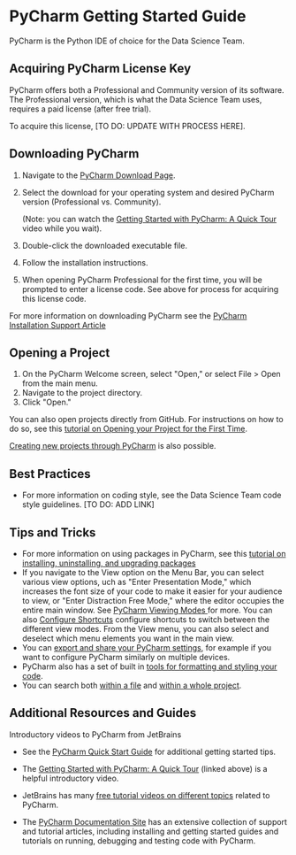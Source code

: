 # PyCharm Getting Started Guide

PyCharm is the Python IDE of choice for the Data Science Team.

## Acquiring PyCharm License Key
PyCharm offers both a Professional and Community version of its software. The Professional version, which is what 
the Data Science Team uses, requires a paid license (after free trial). 

To acquire this license, [TO DO: UPDATE WITH PROCESS HERE].

## Downloading PyCharm

1. Navigate to the [PyCharm Download Page](https://www.jetbrains.com/pycharm/download/#section=mac).

2. Select the download for your operating system and desired PyCharm version (Professional vs. Community). 
   
    (Note: you can watch the [Getting Started with PyCharm: A Quick Tour](https://www.youtube.com/watch?time_continue=1&v=BPC-bGdBSM8&feature=emb_title) 
    video while you wait).


3. Double-click the downloaded executable file.

4. Follow the installation instructions.

2. When opening PyCharm Professional for the first time, you will be prompted to enter
 a license code. See above for process for acquiring this license code.

For more information on downloading PyCharm see the 
[PyCharm Installation Support Article](
https://www.jetbrains.com/help/pycharm/installation-guide.html)


## Opening a Project
1. On the PyCharm Welcome screen, select "Open," or select File > Open from the main menu.
2. Navigate to the project directory.
3. Click "Open."


You can also open projects directly from GitHub. For instructions 
on how to do so, see this [tutorial on Opening your Project for the First Time](
https://www.jetbrains.com/help/pycharm/opening-your-project-for-the-first-time.html).


[Creating new projects through PyCharm](https://www.jetbrains.com/help/pycharm/creating-empty-project.html)
is also possible.


## Best Practices
* For more information on coding style, see the Data Science Team code style guidelines. [TO DO: ADD LINK]


## Tips and Tricks
* For more information on using packages in PyCharm, see this
 [tutorial on installing, uninstalling, and upgrading packages](https://www.jetbrains.com/help/pycharm/installing-uninstalling-and-upgrading-packages.html)
* If you navigate to the View option on the Menu Bar, you can select various view options, 
uch as "Enter Presentation Mode,"  which increases the font size of your code to 
make it easier for your audience to view, or "Enter Distraction Free Mode," where the editor occupies 
the entire main window. See [PyCharm Viewing Modes ](
https://www.jetbrains.com/help/pycharm/ide-viewing-modes.html) for more. You can also [Configure Shortcuts](
https://www.jetbrains.com/help/pycharm/configuring-keyboard-and-mouse-shortcuts.html) configure shortcuts to 
switch between the different view modes. From the View menu, you can also select and deselect which menu elements
you want in the main view.
* You can [export and share your PyCharm settings](https://www.jetbrains.com/help/pycharm/tutorial-sharing-product-settings.html), for example if you want to configure PyCharm similarly on 
multiple devices.
* PyCharm also has a set of built in [tools for formatting and styling your code](https://www.jetbrains.com/help/pycharm/tutorial-code-quality-assistance-tips-and-tricks.html).
* You can search both [within a file](https://www.jetbrains.com/help/pycharm/finding-and-replacing-text-in-file.html) 
and [within a whole project](https://www.jetbrains.com/help/pycharm/finding-and-replacing-text-in-project.html).

## Additional Resources and Guides

Introductory videos to PyCharm from JetBrains
* See the [PyCharm Quick Start Guide](https://www.jetbrains.com/help/pycharm/quick-start-guide.html) for additional getting started tips.
* The [Getting Started with PyCharm: A Quick Tour](https://www.youtube.com/watch?time_continue=1&v=BPC-bGdBSM8&feature=emb_title) (linked above) is a helpful introductory video.
* JetBrains has many [free tutorial videos on different topics](
https://www.jetbrains.com/pycharm/documentation/index.html) related to PyCharm.

* The [PyCharm Documentation Site](https://www.jetbrains.com/help/pycharm/installation-guide.html?keymap=secondary_macos) 
has an extensive collection of support and tutorial articles, including installing and getting started guides and tutorials on 
running, debugging and testing code with PyCharm.
